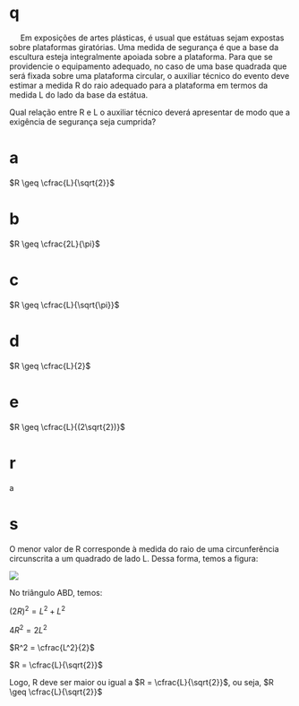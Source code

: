 # q
     Em exposições de artes plásticas, é usual que estátuas sejam expostas sobre plataformas giratórias. Uma medida de segurança é que a base da escultura esteja integralmente apoiada sobre a plataforma. Para que se providencie o equipamento adequado, no caso de uma base quadrada que será fixada sobre uma plataforma circular, o auxiliar técnico do evento deve estimar a medida R do raio adequado para a plataforma em termos da medida L do lado da base da estátua.

Qual relação entre R e L o auxiliar técnico deverá apresentar de modo que a exigência de segurança seja cumprida?

# a
$R \geq \cfrac{L}{\sqrt{2}}$

# b
$R \geq \cfrac{2L}{\pi}$

# c
$R \geq \cfrac{L}{\sqrt{\pi}}$

# d
$R \geq \cfrac{L}{2}$

# e
$R \geq \cfrac{L}{(2\sqrt{2})}$

# r
a

# s
O menor valor de R corresponde à medida do raio de uma circunferência circunscrita a um quadrado de lado L. Dessa forma, temos a figura:

![](https://firebasestorage.googleapis.com/v0/b/firebase-enemio.appspot.com/o/questoes%2F688%2F2f3c5857-e66a-8838-fc4a-00def0b989be.png?alt=media\&token=8f59b740-49c2-48e2-a9cb-dfaa7c7f3c31)

No triângulo ABD, temos:

$(2R)^2 = L^2 + L^2$

$4R^2 = 2L^2$

$R^2 = \cfrac{L^2}{2}$

$R = \cfrac{L}{\sqrt{2}}$

Logo, R deve ser maior ou igual a $R = \cfrac{L}{\sqrt{2}}$, ou seja, $R \geq \cfrac{L}{\sqrt{2}}$
